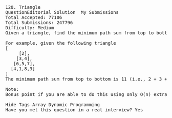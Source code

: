 <pre>
120. Triangle  
QuestionEditorial Solution  My Submissions
Total Accepted: 77106
Total Submissions: 247796
Difficulty: Medium
Given a triangle, find the minimum path sum from top to bottom. Each step you may move to adjacent numbers on the row below.

For example, given the following triangle
[
     [2],
    [3,4],
   [6,5,7],
  [4,1,8,3]
]
The minimum path sum from top to bottom is 11 (i.e., 2 + 3 + 5 + 1 = 11).

Note:
Bonus point if you are able to do this using only O(n) extra space, where n is the total number of rows in the triangle.

Hide Tags Array Dynamic Programming
Have you met this question in a real interview? Yes  
</pre>
